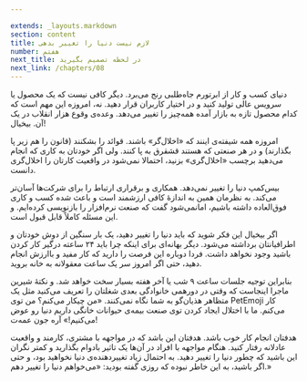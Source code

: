 ```yaml
---

extends: _layouts.markdown
section: content
title: لازم نیست دنیا را تغییر بدهی
number: هفتم
next_title: در لحظه تصمیم بگیرید
next_link: /chapters/08
---
```

دنیای کسب و کار از ابرتورم جاه‌طلبی رنج می‌برد. دیگر کافی نیست که یک محصول یا سرویس عالی تولید کنید و در اختیار کاربران قرار دهید. نه، امروزه این مهم است که کدام محصول تازه به بازار آمده همه‌چیز را تغییر می‌دهد. وعده‌ی وقوع هزار انقلاب در یک آن. بیخیال!

امروزه همه شیفته‌ی اینند که «اخلال‌گر» باشند. قوائد را بشکنند (قانون را هم زیر پا بگذارند) و در هر صنعتی که هستند قشقرق به پا کنند. ولی اگر خودتان به کاری که انجام می‌دهید برچسب «اخلال‌گری» بزنید، احتمالا نمی‌شود در واقعیت کارتان را اخلال‌گری دانست.

بیس‌کمپ دنیا را تغییر نمی‌دهد. همکاری و برقراری ارتباط را برای شرکت‌ها آسان‌تر می‌کند. به نظرمان همین به اندازهٔ کافی ارزشمند است و باعث شده کسب و کاری فوق‌العاده داشته باشیم، امانمی‌شود گفت که صنعت نرم‌افزار را بازنویسی کرده‌ایم. و این مسئله کاملاً قابل قبول است.

اگر بیخیال این فکر شوید که باید دنیا را تغییر دهید، یک بار سنگین از دوش خودتان و اطرافیانتان برداشته می‌شود. دیگر بهانه‌ای برای اینکه چرا باید ۲۴ ساعته درگیر کار کردن باشید وجود نخواهد داشت. فردا دوباره این فرصت را دارید که کار مفید و باارزش انجام دهید، حتی اگر امروز سر یک ساعت معقولانه به خانه بروید. 

بنابراین توجیه جلسات ساعت ۹ شب یا آخر هفته بسیار سخت خواهد شد. و نکتهٔ شیرین ماجرا اینجاست که وقتی در دورهمی خانوادگی بعدی شغلتان را تعریف می‌کنید مثل یک متظاهر هذیان‌گو به شما نگاه نمی‌کنند. «من چیکار می‌کنم؟ من توی PetEmoji کار می‌کنم. ما با اختلال ایجاد کردن توی صنعت بیمه‌ی حیوانات خانگی داریم دنیا رو عوض می‌کنیم!» آره جون عمه‌ت!

هدفتان انجام کار خوب باشد. هدفتان این باشد که در مواجهه با مشتری، کارمند و واقعیت عادلانه رفتار کنید. هنگام مواجهه با افراد در آن‌ها یک تاثیر بادوام بگذارید و کمتر نگران این باشید که چطور دنیا را تغییر دهید. به احتمال زیاد تغییردهنده‌ی دنیا نخواهید بود، و حتی اگر باشید، به این خاطر نبوده که روزی گفته بودید: «می‌خواهم دنیا را تغییر دهم.»
